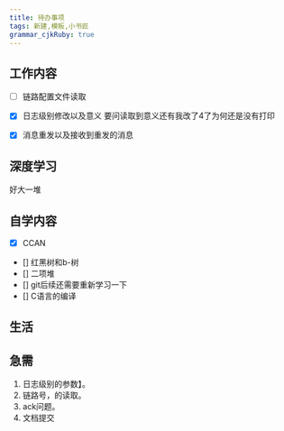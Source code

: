 ```yaml
---
title: 待办事项
tags: 新建,模板,小书匠
grammar_cjkRuby: true
---
```


## 工作内容

- [ ] 链路配置文件读取
- [x] 日志级别修改以及意义     要问读取到意义还有我改了4了为何还是没有打印
- [x] 消息重发以及接收到重发的消息


## 深度学习
好大一堆


## 自学内容
- [X] CCAN
- [] 红黑树和b-树
- [] 二项堆
- [] git后续还需要重新学习一下
- [] C语言的编译
## 生活


## 急需
1. 日志级别的参数】。
2. 链路号，的读取。
3. ack问题。
4. 文档提交
